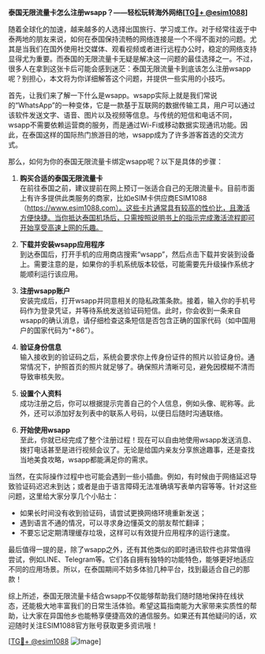 **泰国无限流量卡怎么注册wsapp？——轻松玩转海外网络[[TG💪+ @esim1088](https://t.me/s/esim1088)]**

随着全球化的加速，越来越多的人选择出国旅行、学习或工作。对于经常往返于中泰两地的朋友来说，如何在泰国保持流畅的网络连接是一个不得不面对的问题。尤其是当我们在国外使用社交媒体、观看视频或者进行远程办公时，稳定的网络支持显得尤为重要。而泰国的无限流量卡无疑是解决这一问题的最佳选择之一。不过，很多人在拿到这张卡后可能会感到迷茫：泰国无限流量卡到底该怎么注册wsapp呢？别担心，本文将为你详细解答这个问题，并提供一些实用的小技巧。

首先，让我们来了解一下什么是wsapp。wsapp实际上就是我们常说的“WhatsApp”的一种变体，它是一款基于互联网的数据传输工具，用户可以通过该软件发送文字、语音、图片以及视频等信息。与传统的短信和电话不同，wsapp不需要依赖运营商的服务，而是通过Wi-Fi或移动数据实现通讯功能。因此，在泰国这样的国际热门旅游目的地，wsapp成为了许多游客首选的交流方式。

那么，如何为你的泰国无限流量卡绑定wsapp呢？以下是具体的步骤：

1. **购买合适的泰国无限流量卡**  
   在前往泰国之前，建议提前在网上预订一张适合自己的无限流量卡。目前市面上有许多提供此类服务的商家，比如eSIM卡供应商ESIM1088（https://www.esim1088.com）。这些卡片通常具有较高的性价比，且激活方便快捷。当你抵达泰国机场后，只需按照说明书上的指示完成激活流程即可开始享受高速上网的乐趣。

2. **下载并安装wsapp应用程序**  
   到达泰国后，打开手机的应用商店搜索“wsapp”，然后点击下载并安装到设备上。需要注意的是，如果你的手机系统版本较低，可能需要先升级操作系统才能顺利运行该应用。

3. **注册wsapp账户**  
   安装完成后，打开wsapp并同意相关的隐私政策条款。接着，输入你的手机号码作为登录凭证，并等待系统发送验证码短信。此时，你会收到一条来自wsapp的确认消息，请仔细检查这条短信是否包含正确的国家代码（如中国用户的国家代码为“+86”）。

4. **验证身份信息**  
   输入接收到的验证码之后，系统会要求你上传身份证件的照片以验证身份。通常情况下，护照首页的照片就足够了。确保照片清晰可见，避免因模糊不清而导致审核失败。

5. **设置个人资料**  
   成功注册之后，你可以根据提示完善自己的个人信息，例如头像、昵称等。此外，还可以添加好友列表中的联系人号码，以便日后随时沟通联络。

6. **开始使用wsapp**  
   至此，你就已经完成了整个注册过程！现在可以自由地使用wsapp发送消息、拨打电话甚至是进行视频会议了。无论是给国内亲友分享旅途趣事，还是查找当地美食攻略，wsapp都能满足你的需求。

当然，在实际操作过程中也可能会遇到一些小插曲。例如，有时候由于网络延迟导致验证码迟迟未到达；或者是由于语言障碍无法准确填写表单内容等等。针对这些问题，这里给大家分享几个小贴士：

- 如果长时间没有收到验证码，请尝试更换网络环境重新发送；
- 遇到语言不通的情况，可以寻求身边懂英文的朋友帮忙翻译；
- 不要忘记定期清理缓存垃圾，这样可以有效提升应用程序的运行速度。

最后值得一提的是，除了wsapp之外，还有其他类似的即时通讯软件也非常值得尝试，例如LINE、Telegram等。它们各自拥有独特的功能特色，能够更好地适应不同的应用场景。所以，在泰国期间不妨多体验几种平台，找到最适合自己的那款！

综上所述，泰国无限流量卡结合wsapp不仅能够帮助我们随时随地保持在线状态，还能极大地丰富我们的日常生活体验。希望这篇指南能为大家带来实质性的帮助，让大家在异国他乡也能畅享便捷高效的通信服务。如果还有其他疑问的话，欢迎随时关注ESIM1088官方账号获取更多资讯哦！

[[TG💪+ @esim1088](https://t.me/s/esim1088) ![Image](https://i.postimg.cc/4NQfJmqS/Snipaste-2025-05-13-00-14-12.png)]